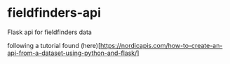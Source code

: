 # fieldfinders-api
Flask api for fieldfinders data


following a tutorial found (here)[https://nordicapis.com/how-to-create-an-api-from-a-dataset-using-python-and-flask/]